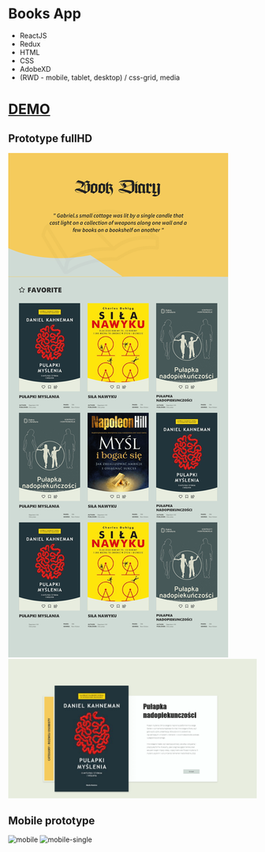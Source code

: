 # Books App

- ReactJS
- Redux
- HTML
- CSS
- AdobeXD
- (RWD - mobile, tablet, desktop) / css-grid, media 

# [DEMO](https://book-diary.netlify.com/)


## Prototype fullHD
![Full](https://github.com/3ndrius/book_app/blob/master/src/bookdiary/Landing%20Page.png?raw=true)
![Full-single](https://github.com/3ndrius/book_app/blob/master/src/bookdiary/1080p%20Card.png?raw=true)

## Mobile prototype
![mobile](https://github.com/3ndrius/book_app/blob/master/src/bookdiary/iPhone%206-7-8%20%E2%80%93%202.png?raw=true)
![mobile-single](https://github.com/3ndrius/book_app/blob/master/src/bookdiary/iPhone%206-7-8%20%E2%80%93%201.png?raw=true)


